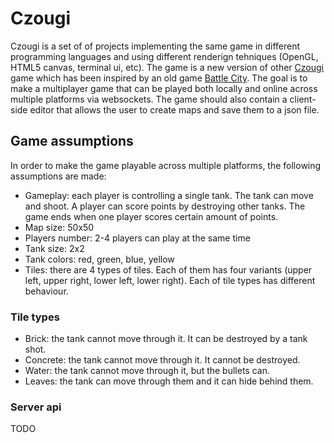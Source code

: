 # Czougi
Czougi is a set of of projects implementing the same game in different programming languages and using different renderign tehniques (OpenGL, HTML5 canvas, terminal ui, etc). The game is a new version of other [Czougi](https://openprocessing.org/sketch/799340) game which has been inspired by an old game [Battle City](https://en.wikipedia.org/wiki/Battle_City). The goal is to make a multiplayer game that can be played both locally and online across multiple platforms via websockets. The game should also contain a client-side editor that allows the user to create maps and save them to a json file.

## Game assumptions
In order to make the game playable across multiple platforms, the following assumptions are made:

* Gameplay: each player is controlling a single tank. The tank can move and shoot. A player can score points by destroying other tanks. The game ends when one player scores certain amount of points.
* Map size: 50x50
* Players number: 2-4 players can play at the same time
* Tank size: 2x2
* Tank colors: red, green, blue, yellow
* Tiles: there are 4 types of tiles. Each of them has four variants (upper left, upper right, lower left, lower right). Each of tile types has different behaviour.

### Tile types
* Brick: the tank cannot move through it. It can be destroyed by a tank shot.
* Concrete: the tank cannot move through it. It cannot be destroyed.
* Water: the tank cannot move through it, but the bullets can.
* Leaves: the tank can move through them and it can hide behind them.

### Server api
TODO